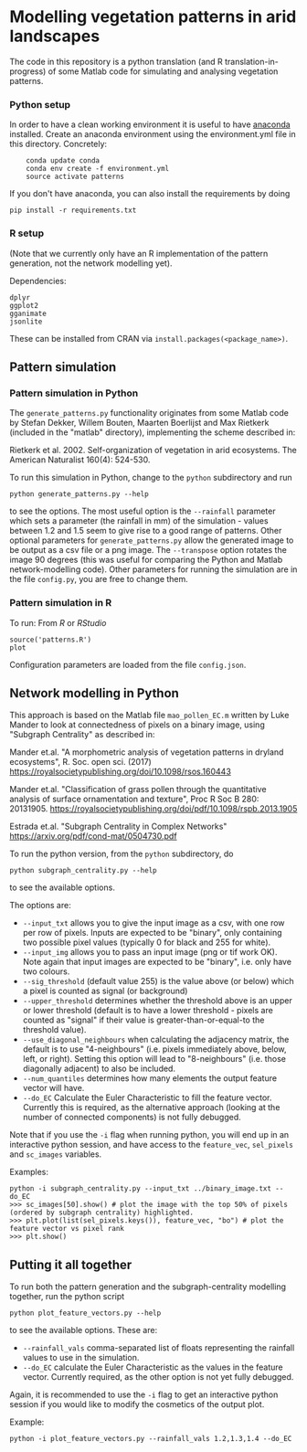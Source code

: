 # Modelling vegetation patterns in arid landscapes

The code in this repository is a python translation (and R translation-in-progress) of some Matlab code for simulating and analysing vegetation patterns.

### Python setup

In order to have a clean working environment it is useful to have [anaconda](https://www.anaconda.com/distribution/) installed.
Create an anaconda environment using the environment.yml file in this directory. Concretely:
```
    conda update conda
    conda env create -f environment.yml
    source activate patterns
 ```
If you don't have anaconda, you can also install the requirements by doing
```
pip install -r requirements.txt
```

### R setup

(Note that we currently only have an R implementation of the pattern generation, not the network modelling yet).

Dependencies:
```
dplyr
ggplot2
gganimate
jsonlite
```
These can be installed from CRAN via ```install.packages(<package_name>)```.


## Pattern simulation

### Pattern simulation in Python

The ```generate_patterns.py``` functionality originates from some Matlab code by Stefan Dekker, Willem Bouten, Maarten Boerlijst and Max Rietkerk (included in the "matlab" directory), implementing the scheme described in:

Rietkerk et al. 2002. Self-organization of vegetation in arid ecosystems. The American Naturalist 160(4): 524-530.

To run this simulation in Python, change to the `python` subdirectory and run
```
python generate_patterns.py --help
```
to see the options.  The most useful option is the `--rainfall` parameter which sets a parameter (the rainfall in mm) of the simulation - values between 1.2 and 1.5 seem to give rise to a good range of patterns.
Other optional parameters for `generate_patterns.py` allow the generated image to be output as a csv file or a png image.  The `--transpose` option rotates the image 90 degrees (this was useful for comparing the Python and Matlab network-modelling code).
Other parameters for running the simulation are in the file `config.py`, you are free to change them.

### Pattern simulation in R


To run:
From *R* or *RStudio*
```
source('patterns.R')
plot
```
Configuration parameters are loaded from the file ```config.json```.


## Network modelling in Python

This approach is based on the Matlab file `mao_pollen_EC.m` written by Luke Mander to look at connectedness of
pixels on a binary image, using "Subgraph Centrality" as described in:

Mander et.al. "A morphometric analysis of vegetation patterns in dryland ecosystems",
R. Soc. open sci. (2017)
https://royalsocietypublishing.org/doi/10.1098/rsos.160443

Mander et.al. "Classification of grass pollen through the quantitative
analysis of surface ornamentation and texture", Proc R Soc B 280: 20131905.
https://royalsocietypublishing.org/doi/pdf/10.1098/rspb.2013.1905

Estrada et.al. "Subgraph Centrality in Complex Networks"
https://arxiv.org/pdf/cond-mat/0504730.pdf

To run the python version, from the `python` subdirectory, do
```
python subgraph_centrality.py --help
```
to see the available options.

The options are:
* `--input_txt` allows you to give the input image as a csv, with one row per row of pixels.  Inputs are expected to be "binary", only containing two possible pixel values (typically 0 for black and 255 for white).
* `--input_img` allows you to pass an input image (png or tif work OK).  Note again that input images are expected to be "binary", i.e. only have two colours.
* `--sig_threshold` (default value 255) is the value above (or below) which a pixel is counted as signal (or background)
* `--upper_threshold` determines whether the threshold above is an upper or lower threshold (default is to have a lower threshold - pixels are counted as "signal" if their value is greater-than-or-equal-to the threshold value).
* `--use_diagonal_neighbours` when calculating the adjacency matrix, the default is to use "4-neighbours" (i.e. pixels immediately above, below, left, or right).  Setting this option will lead to "8-neighbours" (i.e. those diagonally adjacent) to also be included.
* `--num_quantiles` determines how many elements the output feature vector will have.
* `--do_EC` Calculate the Euler Characteristic to fill the feature vector.  Currently this is required, as the alternative approach (looking at the number of connected components) is not fully debugged.

Note that if you use the `-i` flag when running python, you will end up in an interactive python session, and have access to the `feature_vec`, `sel_pixels` and `sc_images` variables.

Examples:
```
python -i subgraph_centrality.py --input_txt ../binary_image.txt --do_EC
>>> sc_images[50].show() # plot the image with the top 50% of pixels (ordered by subgraph centrality) highlighted.
>>> plt.plot(list(sel_pixels.keys()), feature_vec, "bo") # plot the feature vector vs pixel rank
>>> plt.show()
```

## Putting it all together

To run both the pattern generation and the subgraph-centrality modelling together, run the python script
```
python plot_feature_vectors.py --help
```
to see the available options.
These are:
* `--rainfall_vals` comma-separated list of floats representing the rainfall values to use in the simulation.
* `--do_EC` calculate the Euler Characteristic as the values in the feature vector.  Currently required, as the other option is not yet fully debugged.

Again, it is recommended to use the `-i` flag to get an interactive python session if you would like to modify the cosmetics of the output plot.

Example:
```
python -i plot_feature_vectors.py --rainfall_vals 1.2,1.3,1.4 --do_EC
```
